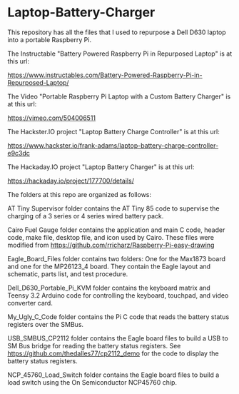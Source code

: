 # Laptop-Battery-Charger
This repository has all the files that I used to repurpose a Dell D630 laptop into a portable Raspberry Pi. 

The Instructable "Battery Powered Raspberry Pi in Repurposed Laptop" is at this url:

https://www.instructables.com/Battery-Powered-Raspberry-Pi-in-Repurposed-Laptop/

The Video "Portable Raspberry Pi Laptop with a Custom Battery Charger" is at this url:

https://vimeo.com/504006511

The Hackster.IO project "Laptop Battery Charge Controller" is at this url:

https://www.hackster.io/frank-adams/laptop-battery-charge-controller-e9c3dc

The Hackaday.IO project "Laptop Battery Charger" is at this url:

https://hackaday.io/project/177700/details/

The folders at this repo are organized as follows:

  AT Tiny Supervisor folder contains the AT Tiny 85 code to supervise the charging of a 3 series or 4 series wired battery pack.
  
  Cairo Fuel Gauge folder contains the application and main C code, header code, make file, desktop file, and icon used by Cairo. These files were modified from 
  https://github.com/rricharz/Raspberry-Pi-easy-drawing
  
  Eagle_Board_Files folder contains two folders: One for the Max1873 board and one for the MP26123_4 board. They contain the Eagle layout and schematic, parts list, and test procedure.
  
  Dell_D630_Portable_Pi_KVM folder contains the keyboard matrix and Teensy 3.2 Arduino code for controlling the keyboard, touchpad, and video converter card.
  
  My_Ugly_C_Code folder contains the Pi C code that reads the battery status registers over the SMBus.
  
  USB_SMBUS_CP2112 folder contains the Eagle board files to build a USB to SM Bus bridge for reading the battery status registers. See https://github.com/thedalles77/cp2112_demo for the code to display the battery status registers.
  
  NCP_45760_Load_Switch folder contains the Eagle board files to build a load switch using the On Semiconductor NCP45760 chip.

